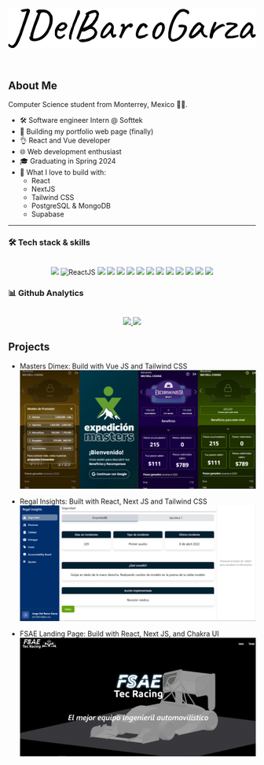 <p align="center">
  <a href="#"><img src="https://github.com/Jdelbarcogarza/Jdelbarcogarza/blob/main/brand%20name.png"</img></a>
</p>
<br>

<!--## Hey there! <img src="https://raw.githubusercontent.com/MartinHeinz/MartinHeinz/master/wave.gif" width="30px">-->
<!--<p align="center"><img src="https://komarev.com/ghpvc/?username=Jdelbarcogarza&color=brightgreen&label=PROFILE+VIEWS"></img></p>-->

## About Me 


Computer Science student from Monterrey, Mexico 🤠🌵.

- 🛠️ Software engineer Intern @ Softtek
- 🎯 Building my portfolio web page (finally)
- 👌 React and Vue developer
- 🌐 Web development enthusiast
- 🎓 Graduating in Spring 2024
- 🚧 What I love to build with: 
  - React
  - NextJS
  - Tailwind CSS
  - PostgreSQL & MongoDB
  - Supabase
---

### 🛠️ Tech stack & skills 
<br>
<div align="center">
  
  <!-- TODO: Add alt text -->
  
  <!--  Javascript  -->
  <img src="https://img.shields.io/badge/Code-TypeScript-informational?style=flat&logo=typescript&logoColor=white&color=2bbc8a" />
<!--  React JS  -->
    <img src="https://img.shields.io/badge/Library-React-informational?style=flat&logo=React&logoColor=white&color=2bbc8a" alt="ReactJS" />
<!--  Next JS  -->
  <img src="https://img.shields.io/badge/Framework-Next.js-informational?style=flat&logo=Next.js&logoColor=white&color=2bbc8a" />
  
  <!-- Vue JS  -->
  <img src="https://img.shields.io/badge/Library-Vue-informational?style=flat&logo=vue.js&logoColor=white&color=2bbc8a" />
  
  <!--  Chakra UI  -->
  <img src="https://img.shields.io/badge/Library-Chakra UI-informational?style=flat&logo=chakraui&logoColor=white&color=2bbc8a" />

  <!--  Tailwind CSS  -->
  <img src="https://img.shields.io/badge/Library-Tailwind CSS-informational?style=flat&logo=tailwindcss&logoColor=white&color=2bbc8a" />

  
  
<!-- HTML -->
  <img src="https://img.shields.io/badge/Code-HTML-informational?style=flat&logo=html5&logoColor=white&color=2bbc8a" />
<!--  CSS  -->
  <img src="https://img.shields.io/badge/Code-CSS-informational?style=flat&logo=css3&logoColor=white&color=2bbc8a" />
  
  <!--  Python  -->
  <img src="https://img.shields.io/badge/Code-Python-informational?style=flat&logo=python&logoColor=white&color=2bbc8a" />
  
<!--  Git  -->
  <img src="https://img.shields.io/badge/Tool-Git-informational?style=flat&logo=git&logoColor=white&color=2bbc8a" />
  
<!--  Github  -->
  <img src="https://img.shields.io/badge/Tool-Github-informational?style=flat&logo=github&logoColor=white&color=2bbc8a" />
<!--  Bash  -->
  <img src="https://img.shields.io/badge/CLI-Bash-informational?style=flat&logo=gnubash&logoColor=white&color=2bbc8a" />
<!--  VS Code  -->
  <img src="https://img.shields.io/badge/Tool-VSCode-informational?style=flat&logo=visualstudiocode&logoColor=white&color=2bbc8a" />
<!--  Markdown  -->
  <img src="https://img.shields.io/badge/Tool-Markdown-informational?style=flat&logo=markdown&logoColor=white&color=2bbc8a" />

  
  
  
</div>


### 📊 Github Analytics

<br>

<div align="center">
<a href="https://github.com/anuraghazra/github-readme-stats">
  <img height="180em" src="https://github-readme-stats.vercel.app/api?username=Jdelbarcogarza&show_icons=true&theme=chartreuse-dark" />

  <img height="180em" src="https://github-readme-stats.vercel.app/api/top-langs/?username=Jdelbarcogarza&layout=compact&theme=chartreuse-dark" />
</a>
  </div>

## Projects

* Masters Dimex: Build with Vue JS and Tailwind CSS
![masters](https://github.com/Jdelbarcogarza/Jdelbarcogarza/blob/main/masters.png)

* Regal Insights: Built with React, Next JS and Tailwind CSS
![regal](https://github.com/Jdelbarcogarza/Jdelbarcogarza/blob/main/security%20dashboard.png)

* FSAE Landing Page: Build with React, Next JS, and Chakra UI
![FSAE](https://github.com/Jdelbarcogarza/Jdelbarcogarza/blob/main/FSAE%20landing%20page.png)
